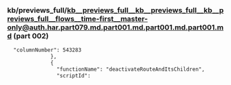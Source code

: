 ### kb/previews_full/kb__previews_full__kb__previews_full__kb__previews_full__flows__time-first__master-only@auth.har.part079.md.part001.md.part001.md.part001.md (part 002)

```md
  "columnNumber": 543283
              },
              {
                "functionName": "deactivateRouteAndItsChildren",
                "scriptId":
```

```
